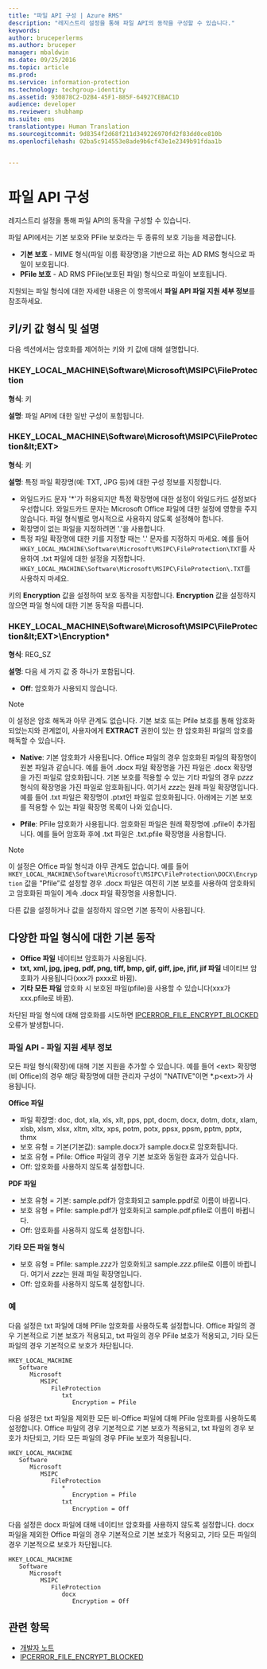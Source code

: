 ```yaml
---
title: "파일 API 구성 | Azure RMS"
description: "레지스트리 설정을 통해 파일 API의 동작을 구성할 수 있습니다."
keywords: 
author: bruceperlerms
ms.author: bruceper
manager: mbaldwin
ms.date: 09/25/2016
ms.topic: article
ms.prod: 
ms.service: information-protection
ms.technology: techgroup-identity
ms.assetid: 930878C2-D2B4-45F1-885F-64927CEBAC1D
audience: developer
ms.reviewer: shubhamp
ms.suite: ems
translationtype: Human Translation
ms.sourcegitcommit: 9d8354f2d68f211d349226970fd2f83dd0ce810b
ms.openlocfilehash: 02ba5c914553e8ade9b6cf43e1e2349b91fdaa1b


---
```


# <a name="file-api-configuration"></a>파일 API 구성


레지스트리 설정을 통해 파일 API의 동작을 구성할 수 있습니다.

파일 API에서는 기본 보호와 PFile 보호라는 두 종류의 보호 기능을 제공합니다.

-   **기본 보호** - MIME 형식(파일 이름 확장명)을 기반으로 하는 AD RMS 형식으로 파일이 보호됩니다.
-   **PFile 보호** - AD RMS PFile(보호된 파일) 형식으로 파일이 보호됩니다.

지원되는 파일 형식에 대한 자세한 내용은 이 항목에서 **파일 API 파일 지원 세부 정보**를 참조하세요.

## <a name="keykey-value-types-and-descriptions"></a>키/키 값 형식 및 설명

다음 섹션에서는 암호화를 제어하는 키와 키 값에 대해 설명합니다.

### <a name="hkeylocalmachinesoftwaremicrosoftmsipcfileprotection"></a>HKEY_LOCAL_MACHINE\Software\Microsoft\MSIPC\FileProtection

**형식**: 키

**설명**: 파일 API에 대한 일반 구성이 포함됩니다.

### <a name="hkeylocalmachinesoftwaremicrosoftmsipcfileprotectionltextgt"></a>HKEY_LOCAL_MACHINE\Software\Microsoft\MSIPC\FileProtection\&lt;EXT&gt;

**형식**: 키

**설명**: 특정 파일 확장명(예: TXT, JPG 등)에 대한 구성 정보를 지정합니다.

- 와일드카드 문자 '*'가 허용되지만 특정 확장명에 대한 설정이 와일드카드 설정보다 우선합니다. 와일드카드 문자는 Microsoft Office 파일에 대한 설정에 영향을 주지 않습니다. 파일 형식별로 명시적으로 사용하지 않도록 설정해야 합니다.
- 확장명이 없는 파일을 지정하려면 '.'을 사용합니다.
- 특정 파일 확장명에 대한 키를 지정할 때는 '.' 문자를 지정하지 마세요. 예를 들어 `HKEY_LOCAL_MACHINE\Software\Microsoft\MSIPC\FileProtection\TXT`를 사용하여 .txt 파일에 대한 설정을 지정합니다. `HKEY_LOCAL_MACHINE\Software\Microsoft\MSIPC\FileProtection\.TXT`를 사용하지 마세요.

키의 **Encryption** 값을 설정하여 보호 동작을 지정합니다. **Encryption** 값을 설정하지 않으면 파일 형식에 대한 기본 동작을 따릅니다.


### <a name="hkeylocalmachinesoftwaremicrosoftmsipcfileprotectionltextgtencryption"></a>HKEY_LOCAL_MACHINE\Software\Microsoft\MSIPC\FileProtection\&lt;EXT&gt;\Encryption*

**형식**: REG_SZ

**설명**: 다음 세 가지 값 중 하나가 포함됩니다.

- **Off**: 암호화가 사용되지 않습니다.

> [!Note]
> 이 설정은 암호 해독과 아무 관계도 없습니다. 기본 보호 또는 Pfile 보호를 통해 암호화되었는지와 관계없이, 사용자에게 **EXTRACT** 권한이 있는 한 암호화된 파일의 암호를 해독할 수 있습니다.

- **Native**: 기본 암호화가 사용됩니다. Office 파일의 경우 암호화된 파일의 확장명이 원본 파일과 같습니다. 예를 들어 .docx 파일 확장명을 가진 파일은 .docx 확장명을 가진 파일로 암호화됩니다. 기본 보호를 적용할 수 있는 기타 파일의 경우 p*zzz* 형식의 확장명을 가진 파일로 암호화됩니다. 여기서 *zzz*는 원래 파일 확장명입니다. 예를 들어 .txt 파일은 확장명이 .ptxt인 파일로 암호화됩니다. 아래에는 기본 보호를 적용할 수 있는 파일 확장명 목록이 나와 있습니다.

- **Pfile**: PFile 암호화가 사용됩니다. 암호화된 파일은 원래 확장명에 .pfile이 추가됩니다. 예를 들어 암호화 후에 .txt 파일은 .txt.pfile 확장명을 사용합니다.


> [!Note]
> 이 설정은 Office 파일 형식과 아무 관계도 없습니다. 예를 들어 `HKEY_LOCAL_MACHINE\Software\Microsoft\MSIPC\FileProtection\DOCX\Encryption` 값을 &quot;Pfile”로 설정할 경우 .docx 파일은 여전히 기본 보호를 사용하여 암호화되고 암호화된 파일이 계속 .docx 파일 확장명을 사용합니다.

다른 값을 설정하거나 값을 설정하지 않으면 기본 동작이 사용됩니다.

## <a name="default-behavior-for-different-file-formats"></a>다양한 파일 형식에 대한 기본 동작

-   **Office 파일** 네이티브 암호화가 사용됩니다.
-   **txt, xml, jpg, jpeg, pdf, png, tiff, bmp, gif, giff, jpe, jfif, jif 파일** 네이티브 암호화가 사용됩니다(xxx가 pxxx로 바뀜).
-   **기타 모든 파일** 암호화 시 보호된 파일(pfile)을 사용할 수 있습니다(xxx가 xxx.pfile로 바뀜).

차단된 파일 형식에 대해 암호화를 시도하면 [IPCERROR\_FILE\_ENCRYPT\_BLOCKED](https://msdn.microsoft.com/library/hh535248.aspx) 오류가 발생합니다.

### <a name="file-api-file-support-details"></a>파일 API - 파일 지원 세부 정보

모든 파일 형식(확장)에 대해 기본 지원을 추가할 수 있습니다. 예를 들어 &lt;ext&gt; 확장명(비 Office)의 경우 해당 확장명에 대한 관리자 구성이 "NATIVE"이면 \*.p&lt;ext&gt;가 사용됩니다.

**Office 파일**

-   파일 확장명: doc, dot, xla, xls, xlt, pps, ppt, docm, docx, dotm, dotx, xlam, xlsb, xlsm, xlsx, xltm, xltx, xps, potm, potx, ppsx, ppsm, pptm, pptx, thmx
-   보호 유형 = 기본(기본값): sample.docx가 sample.docx로 암호화됩니다.
-   보호 유형 = Pfile: Office 파일의 경우 기본 보호와 동일한 효과가 있습니다.
-   Off: 암호화를 사용하지 않도록 설정합니다.

**PDF 파일**

-   보호 유형 = 기본: sample.pdf가 암호화되고 sample.ppdf로 이름이 바뀝니다.
-   보호 유형 = Pfile: sample.pdf가 암호화되고 sample.pdf.pfile로 이름이 바뀝니다.
-   Off: 암호화를 사용하지 않도록 설정합니다.

**기타 모든 파일 형식**

-   보호 유형 = Pfile: sample.*zzz*가 암호화되고 sample.*zzz*.pfile로 이름이 바뀝니다. 여기서 *zzz*는 원래 파일 확장명입니다.
-   Off: 암호화를 사용하지 않도록 설정합니다.

### <a name="examples"></a>예

다음 설정은 txt 파일에 대해 PFile 암호화를 사용하도록 설정합니다. Office 파일의 경우 기본적으로 기본 보호가 적용되고, txt 파일의 경우 PFile 보호가 적용되고, 기타 모든 파일의 경우 기본적으로 보호가 차단됩니다.

```
HKEY_LOCAL_MACHINE
   Software
      Microsoft
         MSIPC
            FileProtection
               txt
                  Encryption = Pfile
```

다음 설정은 txt 파일을 제외한 모든 비-Office 파일에 대해 PFile 암호화를 사용하도록 설정합니다. Office 파일의 경우 기본적으로 기본 보호가 적용되고, txt 파일의 경우 보호가 차단되고, 기타 모든 파일의 경우 PFile 보호가 적용됩니다.

```
HKEY_LOCAL_MACHINE
   Software
      Microsoft
         MSIPC
            FileProtection
               *
                  Encryption = Pfile
               txt
                  Encryption = Off
```

다음 설정은 docx 파일에 대해 네이티브 암호화를 사용하지 않도록 설정합니다. docx 파일을 제외한 Office 파일의 경우 기본적으로 기본 보호가 적용되고, 기타 모든 파일의 경우 기본적으로 보호가 차단됩니다.

```
HKEY_LOCAL_MACHINE
   Software
      Microsoft
         MSIPC
            FileProtection
               docx
                  Encryption = Off
```

## <a name="related-topics"></a>관련 항목

- [개발자 노트](developer-notes.md)
- [IPCERROR\_FILE\_ENCRYPT\_BLOCKED](https://msdn.microsoft.com/library/hh535248.aspx)
 

 



<!--HONumber=Nov16_HO2-->


